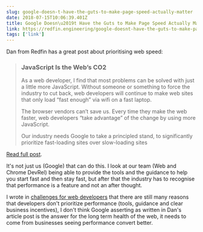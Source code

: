 ```yaml
---
slug: google-doesn-t-have-the-guts-to-make-page-speed-actually-matter
date: 2018-07-15T10:06:39.401Z
title: Google Doesn\u2019t Have the Guts to Make Page Speed Actually Matter
link: https://redfin.engineering/google-doesnt-have-the-guts-to-make-page-speed-actually-matter-ab2a1a8fe496
tags: ['link']
---
```

Dan from Redfin has a great post about prioritising web speed:

> ### JavaScript Is the Web&#x2019;s CO2
> 
> As a web developer, I find that most problems can be solved with just a little more JavaScript. Without someone or something to force the industry to cut back, web developers will continue to make web sites that only load &#x201c;fast enough&#x201d; via wifi on a fast laptop.
> 
> The browser vendors can&#x2019;t save us. Every time they make the web faster, web developers &#x201c;take advantage&#x201d; of the change by using more JavaScript.
> 
> Our industry needs Google to take a principled stand, to significantly prioritize fast-loading sites over slow-loading sites

[Read full post](https://redfin.engineering/google-doesnt-have-the-guts-to-make-page-speed-actually-matter-ab2a1a8fe496).

It's not just us (Google) that can do this. I look at our team (Web and Chrome DevRel) being able to provide the tools and the guidance to help you start fast and then stay fast, but after that the industry has to recognise that performance is a feature and not an after thought. 

I wrote in [challenges for web developers](https://paul.kinlan.me/challenges-for-web-developers/) that there are still many reasons that developers don't prioritize performance (tools, guidance and clear business incentives), I don't think Google asserting as written in Dan's article post is the answer for the long term health of the web, it needs to come from businesses seeing performance convert better.
